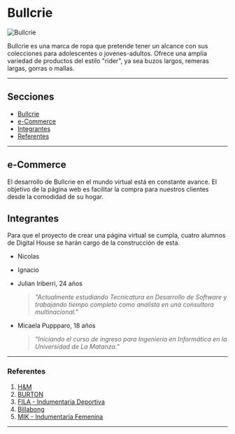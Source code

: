 # Bullcrie

![Bullcrie](https://media.discordapp.net/attachments/879520696856883205/880892510170415184/bullcrie_logo.png)

Bullcrie es una marca de ropa que pretende tener un alcance con sus colecciones para adolescentes o jovenes-adultos. Ofrece una amplia variedad de productos del estilo "rider", ya sea buzos largos, remeras largas, gorras o mallas.

---

## Secciones

- [Bullcrie](#bullcrie)
- [e-Commerce](#e-commerce)
- [Integrantes](#integrantes)
- [Referentes](#referentes)

---

## e-Commerce

El desarrollo de Bullcrie en el mundo virtual está en constante avance. El objetivo de la página web es facilitar la compra para nuestros clientes desde la comodidad de su hogar.

## Integrantes

Para que el proyecto de crear una página virtual se cumpla, cuatro alumnos de Digital House se harán cargo de la construcción de esta.

- Nicolas
- Ignacio
- Julian Iriberri, 24 años

    > *"Actualmente estudiando Tecnicatura en Desarrollo de Software y trabajando tiempo completo como analista en una consultora multinacional."*

- Micaela Puppparo, 18 años

    > *"Iniciando el curso de ingreso para Ingeniería en Informática en la Universidad de La Matanza."*

---

### Referentes

1. [H&M](https://www2.hm.com/es_es/index.html)
2. [BURTON](https://www.burtonargentina.com/)
3. [FILA - Indumentaria Deportiva](https://tienda.fila.com.ar/)
4. [Billabong](https://www.billabong.com.ar/)
5. [MIK - Indumentaria Femenina](https://mikindumentariafemenina.com/)

---